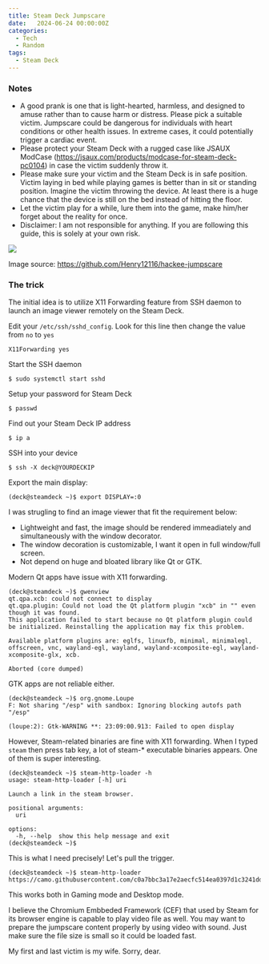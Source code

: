 ```yaml
---
title: Steam Deck Jumpscare
date:   2024-06-24 00:00:00Z
categories:
  - Tech
  - Random
tags:
  - Steam Deck
---
```


### Notes

- A good prank is one that is light-hearted, harmless, and designed to amuse rather than to cause harm or distress. Please pick a suitable victim. Jumpscare could be dangerous for individuals with heart conditions or other health issues. In extreme cases, it could potentially trigger a cardiac event.
- Please protect your Steam Deck with a rugged case like JSAUX ModCase (https://jsaux.com/products/modcase-for-steam-deck-pc0104) in case the victim suddenly throw it.
- Please make sure your victim and the Steam Deck is in safe position. Victim laying in bed while playing games is better than in sit or standing position. Imagine the victim throwing the device. At least there is a huge chance that the device is still on the bed instead of hitting the floor.
- Let the victim play for a while, lure them into the game, make him/her forget about the reality for once.
- Disclaimer: I am not responsible for anything. If you are following this guide, this is solely at your own risk.


<img src="https://camo.githubusercontent.com/c0a7bbc3a17e2aecfc514ea0397d1c3241dd4676ac0a2506fdb9657fb36aa6e6/68747470733a2f2f692e7974696d672e636f6d2f76692f524e6f48635745387462512f6d617872657364656661756c742e6a7067"/>

Image source: https://github.com/Henry12116/hackee-jumpscare

### The trick

The initial idea is to utilize X11 Forwarding feature from SSH daemon to launch an image viewer remotely on the Steam Deck.

Edit your `/etc/ssh/sshd_config`. Look for this line then change the value from `no` to `yes`
```
X11Forwarding yes
```

Start the SSH daemon
```
$ sudo systemctl start sshd
```

Setup your password for Steam Deck
```
$ passwd
```

Find out your Steam Deck IP address
```
$ ip a
```

SSH into your device
```
$ ssh -X deck@YOURDECKIP
```

Export the main display:
```
(deck@steamdeck ~)$ export DISPLAY=:0
```

I was strugling to find an image viewer that fit the requirement below:
- Lightweight and fast, the image should be rendered immeadiately and simultaneously with the window decorator.
- The window decoration is customizable, I want it open in full window/full screen.
- Not depend on huge and bloated library like Qt or GTK.

Modern Qt apps have issue with X11 forwarding.
```
(deck@steamdeck ~)$ gwenview
qt.qpa.xcb: could not connect to display
qt.qpa.plugin: Could not load the Qt platform plugin "xcb" in "" even though it was found.
This application failed to start because no Qt platform plugin could be initialized. Reinstalling the application may fix this problem.

Available platform plugins are: eglfs, linuxfb, minimal, minimalegl, offscreen, vnc, wayland-egl, wayland, wayland-xcomposite-egl, wayland-xcomposite-glx, xcb.

Aborted (core dumped)
```

GTK apps are not reliable either.
```
(deck@steamdeck ~)$ org.gnome.Loupe
F: Not sharing "/esp" with sandbox: Ignoring blocking autofs path "/esp"

(loupe:2): Gtk-WARNING **: 23:09:00.913: Failed to open display
```

However, Steam-related binaries are fine with X11 forwarding. When I typed `steam` then press tab key, a lot of steam-* executable binaries appears. One of them is super interesting.

```
(deck@steamdeck ~)$ steam-http-loader -h
usage: steam-http-loader [-h] uri

Launch a link in the steam browser.

positional arguments:
  uri

options:
  -h, --help  show this help message and exit
(deck@steamdeck ~)$
```

This is what I need precisely! Let's pull the trigger.
```
(deck@steamdeck ~)$ steam-http-loader https://camo.githubusercontent.com/c0a7bbc3a17e2aecfc514ea0397d1c3241dd4676ac0a2506fdb9657fb36aa6e6/68747470733a2f2f692e7974696d672e636f6d2f76692f524e6f48635745387462512f6d617872657364656661756c742e6a7067
```

This works both in Gaming mode and Desktop mode.

I believe the Chromium Embbeded Framework (CEF) that used by Steam for its browser engine is capable to play video file as well. You may want to prepare the jumpscare content properly by using video with sound. Just make sure the file size is small so it could be loaded fast.

My first and last victim is my wife. Sorry, dear.


